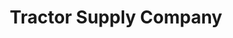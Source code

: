 ---
title: "Tractor Supply Company"
url: /saginaw/tractor-supply-company-gratiot-road/
shop: Dorfladen
---
